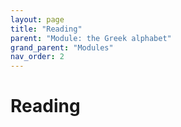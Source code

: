 ```yaml
---
layout: page
title: "Reading"
parent: "Module: the Greek alphabet"
grand_parent: "Modules"
nav_order: 2
---
```


# Reading

